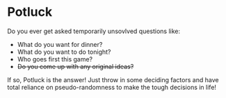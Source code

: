 # Potluck

Do you ever get asked temporarily unsovlved questions like:

* What do you want for dinner?
* What do you want to do tonight?
* Who goes first this game?
* ~~Do you come up with any original ideas?~~

If so, Potluck is the answer! Just throw in some deciding factors and have total reliance on pseudo-randomness to make the tough decisions in life!
